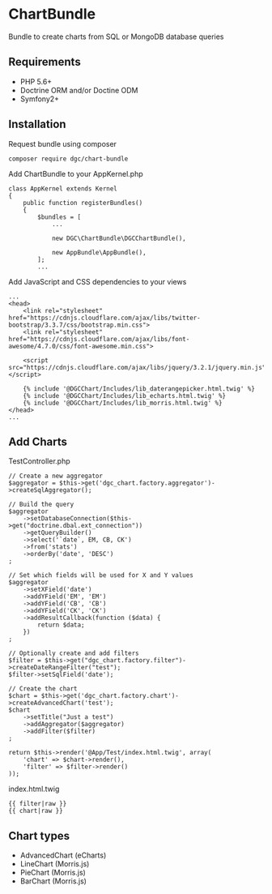 # ChartBundle

Bundle to create charts from SQL or MongoDB database queries

## Requirements

- PHP 5.6+
- Doctrine ORM and/or Doctine ODM
- Symfony2+

## Installation

Request bundle using composer

    composer require dgc/chart-bundle
    
Add ChartBundle to your AppKernel.php

    class AppKernel extends Kernel
    {
        public function registerBundles()
        {
            $bundles = [
                ...
    
                new DGC\ChartBundle\DGCChartBundle(),
    
                new AppBundle\AppBundle(),
            ];
            ...
    
Add JavaScript and CSS dependencies to your views

    ...
    <head>
        <link rel="stylesheet" href="https://cdnjs.cloudflare.com/ajax/libs/twitter-bootstrap/3.3.7/css/bootstrap.min.css">
        <link rel="stylesheet" href="https://cdnjs.cloudflare.com/ajax/libs/font-awesome/4.7.0/css/font-awesome.min.css">
        
        <script src="https://cdnjs.cloudflare.com/ajax/libs/jquery/3.2.1/jquery.min.js"></script>
        
        {% include '@DGCChart/Includes/lib_daterangepicker.html.twig' %}
        {% include '@DGCChart/Includes/lib_echarts.html.twig' %}
        {% include '@DGCChart/Includes/lib_morris.html.twig' %}
    </head>
    ...
    
## Add Charts

TestController.php

    // Create a new aggregator
    $aggregator = $this->get('dgc_chart.factory.aggregator')->createSqlAggregator();
    
    // Build the query
    $aggregator
        ->setDatabaseConnection($this->get("doctrine.dbal.ext_connection"))
        ->getQueryBuilder()
        ->select('`date`, EM, CB, CK')
        ->from('stats')
        ->orderBy('date', 'DESC')
    ;
    
    // Set which fields will be used for X and Y values 
    $aggregator
        ->setXField('date')
        ->addYField('EM', 'EM')
        ->addYField('CB', 'CB')
        ->addYField('CK', 'CK')
        ->addResultCallback(function ($data) {
            return $data;
        })
    ;

    // Optionally create and add filters
    $filter = $this->get("dgc_chart.factory.filter")->createDateRangeFilter("test");
    $filter->setSqlField('date');

    // Create the chart
    $chart = $this->get('dgc_chart.factory.chart')->createAdvancedChart('test');
    $chart
        ->setTitle("Just a test")
        ->addAggregator($aggregator)
        ->addFilter($filter)
    ;

    return $this->render('@App/Test/index.html.twig', array(
        'chart' => $chart->render(),
        'filter' => $filter->render()
    ));
    
index.html.twig

    {{ filter|raw }}
    {{ chart|raw }}
    
## Chart types

- AdvancedChart (eCharts)
- LineChart (Morris.js)
- PieChart (Morris.js)
- BarChart (Morris.js)
